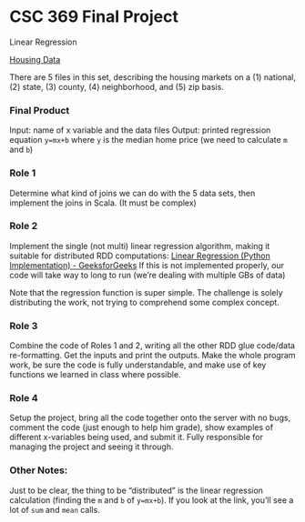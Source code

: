 # CSC 369 Final Project
Linear Regression

[Housing Data](https://www.kaggle.com/datasets/thuynyle/redfin-housing-market-data?select=zip_code_market_tracker.tsv000)

There are 5 files in this set, describing the housing markets on a (1) national, (2) state, (3) county, (4) neighborhood, and (5) zip basis. 

### Final Product
Input: name of x variable and the data files
Output: printed regression equation `y=mx+b` where `y` is the median home price (we need to calculate `m` and `b`)

### Role 1
Determine what kind of joins we can do with the 5 data sets, then implement the joins in Scala. (It must be complex)

### Role 2
Implement the single (not multi) linear regression algorithm, 
making it suitable for distributed RDD computations: 
[Linear Regression (Python Implementation) - GeeksforGeeks](https://www.geeksforgeeks.org/linear-regression-python-implementation/) 
If this is not implemented properly, our code will take way to long to run (we’re dealing with multiple GBs of data)

Note that the regression function is super simple. 
The challenge is solely distributing the work, not trying to comprehend some complex concept.

### Role 3
Combine the code of Roles 1 and 2, writing all the other RDD glue code/data re-formatting. 
Get the inputs and print the outputs. Make the whole program work, be sure the code is fully understandable,
and make use of key functions we learned in class where possible.

### Role 4
Setup the project, bring all the code together onto the server with no bugs, comment the code (just enough to help him grade), 
show examples of different x-variables being used, and submit it. Fully responsible for managing the project and seeing it through.

### Other Notes:
Just to be clear, the thing to be “distributed” is the linear regression calculation (finding the `m` and `b` of `y=mx+b`). 
If you look at the link, you’ll see a lot of `sum` and `mean` calls.
